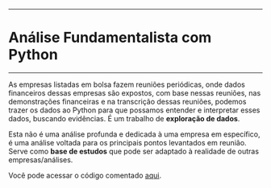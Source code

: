  ---
# Análise Fundamentalista com Python
---

As empresas listadas em bolsa fazem reuniões periódicas, onde dados financeiros dessas empresas são expostos, com base nessas reuniões, nas demonstrações financeiras e na transcrição dessas reuniões, podemos trazer os dados ao Python para que possamos entender e interpretar esses dados, buscando evidências. É um trabalho de **exploração de dados**. 

Esta não é uma análise profunda e dedicada à uma empresa em específico, é uma análise voltada para os principais pontos levantados em reunião.
Serve como **base de estudos** que pode ser adaptado à realidade de outras empresas/análises.

Você pode acessar o código comentado [aqui](https://github.com/nogueiraguilherme/analise_fundamentalista_inicial/blob/main/Analise_Fundamentalista_com_Python.ipynb).
